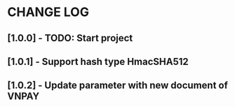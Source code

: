 # CHANGE LOG

## [1.0.0] - TODO: Start project

## [1.0.1] - Support hash type HmacSHA512

## [1.0.2] - Update parameter with new document of VNPAY